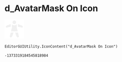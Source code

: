# d_AvatarMask On Icon
![](/img/d_AvatarMask%20On%20Icon.png)

``` CSharp
EditorGUIUtility.IconContent("d_AvatarMask On Icon")
```
```
-1373319184545818984
```

